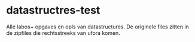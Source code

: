 # datastructres-test
Alle labos+ opgaves en opls van datastructures. De originele files zitten in de zipfiles die rechtsstreeks van ufora komen.
